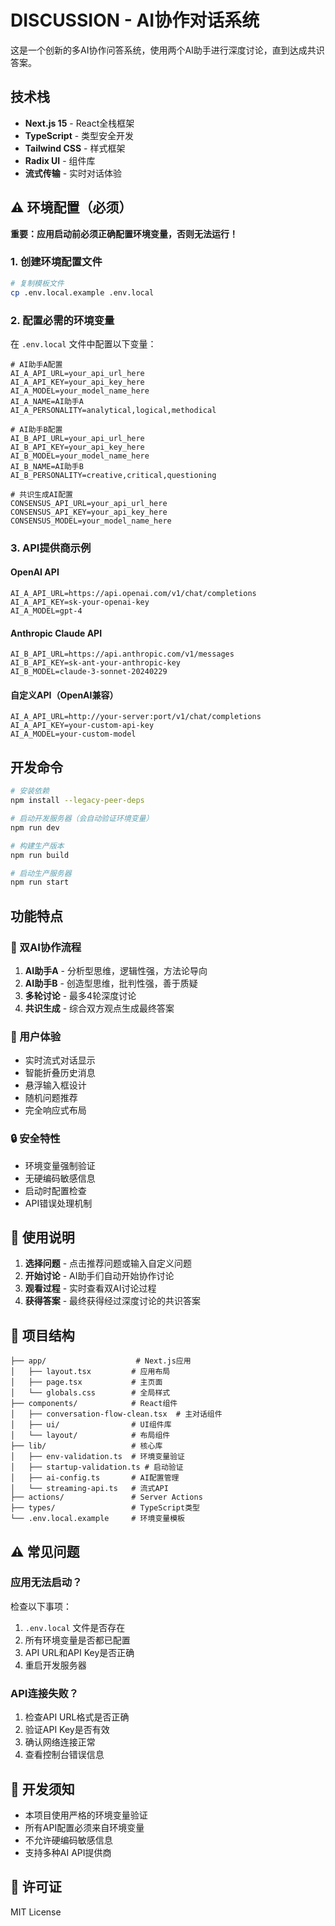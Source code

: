 # DISCUSSION - AI协作对话系统

这是一个创新的多AI协作问答系统，使用两个AI助手进行深度讨论，直到达成共识答案。

## 技术栈

- **Next.js 15** - React全栈框架
- **TypeScript** - 类型安全开发
- **Tailwind CSS** - 样式框架
- **Radix UI** - 组件库
- **流式传输** - 实时对话体验

## ⚠️ 环境配置（必须）

**重要：应用启动前必须正确配置环境变量，否则无法运行！**

### 1. 创建环境配置文件

```bash
# 复制模板文件
cp .env.local.example .env.local
```

### 2. 配置必需的环境变量

在 `.env.local` 文件中配置以下变量：

```env
# AI助手A配置
AI_A_API_URL=your_api_url_here
AI_A_API_KEY=your_api_key_here
AI_A_MODEL=your_model_name_here
AI_A_NAME=AI助手A
AI_A_PERSONALITY=analytical,logical,methodical

# AI助手B配置
AI_B_API_URL=your_api_url_here
AI_B_API_KEY=your_api_key_here
AI_B_MODEL=your_model_name_here
AI_B_NAME=AI助手B
AI_B_PERSONALITY=creative,critical,questioning

# 共识生成AI配置
CONSENSUS_API_URL=your_api_url_here
CONSENSUS_API_KEY=your_api_key_here
CONSENSUS_MODEL=your_model_name_here
```

### 3. API提供商示例

#### OpenAI API
```env
AI_A_API_URL=https://api.openai.com/v1/chat/completions
AI_A_API_KEY=sk-your-openai-key
AI_A_MODEL=gpt-4
```

#### Anthropic Claude API
```env
AI_B_API_URL=https://api.anthropic.com/v1/messages
AI_B_API_KEY=sk-ant-your-anthropic-key
AI_B_MODEL=claude-3-sonnet-20240229
```

#### 自定义API（OpenAI兼容）
```env
AI_A_API_URL=http://your-server:port/v1/chat/completions
AI_A_API_KEY=your-custom-api-key
AI_A_MODEL=your-custom-model
```

## 开发命令

```bash
# 安装依赖
npm install --legacy-peer-deps

# 启动开发服务器（会自动验证环境变量）
npm run dev

# 构建生产版本
npm run build

# 启动生产服务器
npm run start
```

## 功能特点

### 🤖 双AI协作流程
1. **AI助手A** - 分析型思维，逻辑性强，方法论导向
2. **AI助手B** - 创造型思维，批判性强，善于质疑
3. **多轮讨论** - 最多4轮深度讨论
4. **共识生成** - 综合双方观点生成最终答案

### 🎨 用户体验
- 实时流式对话显示
- 智能折叠历史消息
- 悬浮输入框设计
- 随机问题推荐
- 完全响应式布局

### 🔒 安全特性
- 环境变量强制验证
- 无硬编码敏感信息
- 启动时配置检查
- API错误处理机制

## 🚀 使用说明

1. **选择问题** - 点击推荐问题或输入自定义问题
2. **开始讨论** - AI助手们自动开始协作讨论
3. **观看过程** - 实时查看双AI讨论过程
4. **获得答案** - 最终获得经过深度讨论的共识答案

## 📁 项目结构

```
├── app/                    # Next.js应用
│   ├── layout.tsx         # 应用布局
│   ├── page.tsx           # 主页面
│   └── globals.css        # 全局样式
├── components/            # React组件
│   ├── conversation-flow-clean.tsx  # 主对话组件
│   ├── ui/                # UI组件库
│   └── layout/            # 布局组件
├── lib/                   # 核心库
│   ├── env-validation.ts  # 环境变量验证
│   ├── startup-validation.ts # 启动验证
│   ├── ai-config.ts       # AI配置管理
│   └── streaming-api.ts   # 流式API
├── actions/               # Server Actions
├── types/                 # TypeScript类型
└── .env.local.example     # 环境变量模板
```

## ⚠️ 常见问题

### 应用无法启动？
检查以下事项：
1. `.env.local` 文件是否存在
2. 所有环境变量是否都已配置
3. API URL和API Key是否正确
4. 重启开发服务器

### API连接失败？
1. 检查API URL格式是否正确
2. 验证API Key是否有效
3. 确认网络连接正常
4. 查看控制台错误信息

## 🔧 开发须知

- 本项目使用严格的环境变量验证
- 所有API配置必须来自环境变量
- 不允许硬编码敏感信息
- 支持多种AI API提供商

## 📝 许可证

MIT License